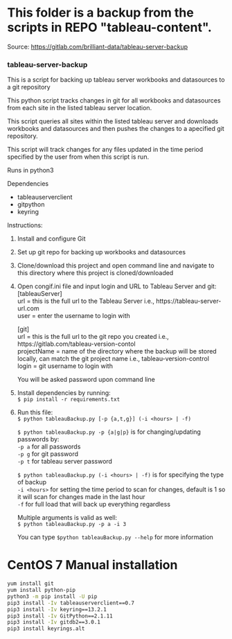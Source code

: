 # This folder is a backup from the scripts in REPO "tableau-content".

Source: https://gitlab.com/brilliant-data/tableau-server-backup

### tableau-server-backup

This is a script for backing up tableau server workbooks and datasources to a git repository

This python script tracks changes in git for all workbooks and datasources 
from each site in the listed tableau server location.

This script queries all sites within the listed tableau server and downloads 
workbooks and datasources and then pushes the changes to a apecified git 
repository. 

This script will track changes for any files updated in the time period specified by the user from
when this script is run.

Runs in python3

Dependencies 
- tableauserverclient
- gitpython
- keyring

Instructions:
1) Install and configure Git
2) Set up git repo for backing up workbooks and datasources
3) Clone/download this project and open command line and navigate to this directory where this project is cloned/downloaded
4) Open congif.ini file and input login and URL to Tableau Server and git:  
    [tableauServer]   
    url =  this is the full url to the Tableau Server i.e., https://<i></i>tableau-server-url.com  
    user =  enter the username to login with  

    [git]  
    url = this is the full url to the git repo you created i.e., https://<span></span>gitlab.com/tableau-version-contol  
    projectName = name of the directory where the backup will be stored locally, can match the git project name i.e., tableau-version-control  
    login =  git username to login with

   You will be asked password upon command line
5) Install dependencies by running:  
    ```$ pip install -r requirements.txt```
6) Run this file:  
    ```$ python tableauBackup.py [-p {a,t,g}] (-i <hours> | -f)``` 

   ```$ python tableauBackup.py -p {a|g|p}```  is for changing/updating passwords by:  
   ```-p a``` for all passwords  
   ```-p g``` for git password  
   ```-p t``` for tableau server password  

   ```$ python tableauBackup.py (-i <hours> | -f)``` is for specifying the type of backup  
   ```-i <hours>``` for setting the time period to scan for changes, default is 1 so it will scan for changes made in the last hour  
   ```-f``` for full load that will back up everything regardless  

   Multiple arguments is valid as well:  
   ```$ python tableauBackup.py -p a -i 3```

   You can type ```$python tableauBackup.py --help``` for more information




# CentOS 7 Manual installation
```bash
yum install git
yum install python-pip
python3 -m pip install -U pip
pip3 install -Iv tableauserverclient==0.7
pip3 install -Iv keyring==13.2.1
pip3 install -Iv GitPython==2.1.11
pip3 install -Iv gitdb2==3.0.1
pip3 install keyrings.alt
```